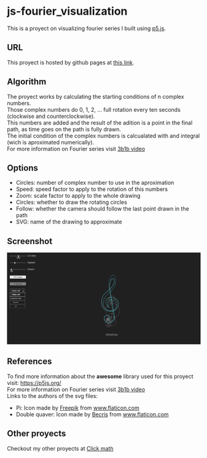 # js-fourier_visualization
This is a proyect on visualizing fourier series I built using <a href="https://p5js.org/">p5.js</a>.
## URL
This proyect is hosted by github pages at <a href="https://pabloqb2000.github.io/js-fourier_visualization/">this link</a>.
## Algorithm
The proyect works by calculating the starting conditions of n complex numbers.</br>
Those complex numbers do 0, 1, 2, ... full rotation every ten seconds (clockwise and counterclockwise).</br>
This numbers are added and the result of the adition is a point in the final path, as time goes on the path is fully drawn.</br>
The initial condition of the complex numbers is calcualated with and integral (wich is aproximated numerically).</br>
For more information on Fourier series visit <a href="https://www.youtube.com/watch?v=r6sGWTCMz2k">3b1b video</a>
## Options
 - Circles: number of complex number to use in the aproximation
 - Speed: speed factor to apply to the rotation of this numbers
 - Zoom: scale factor to apply to the whole drawing
 - Circles: whether to draw the rotating circles
 - Follow: whether the camera should follow the last point drawn in the path
 - SVG: name of the drawing to approximate
## Screenshot
<img src="imgs/screenshot01.png"></img>
## References
To find more information about the <b>awesome</b> library used for this proyect visit:
<a href="https://p5js.org/"> https://p5js.org/ </a></br>
For more information on Fourier series visit <a href="https://www.youtube.com/watch?v=r6sGWTCMz2k">3b1b video</a></br>
Links to the authors of the svg files:</br>
 - Pi: Icon made by <a href="https://www.flaticon.com/authors/freepik" title="Freepik">Freepik</a> from <a href="https://www.flaticon.com/" title="Flaticon">www.flaticon.com</a></br>
 - Double quaver: Icon made by <a href="https://www.flaticon.com/authors/becris" title="Becris">Becris</a> from <a href="https://www.flaticon.com/" title="Flaticon">www.flaticon.com</a></br>
## Other proyects
Checkout my other proyects at <a href="https://pabloqb2000.github.io/Click_math/">Click math</a>
